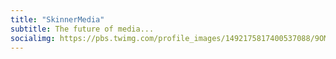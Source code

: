 ```yaml
---
title: "SkinnerMedia"
subtitle: The future of media...
socialimg: https://pbs.twimg.com/profile_images/1492175817400537088/9OM-21O4.jpg
---
```

